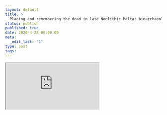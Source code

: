 ```yaml
---
layout: default
title: >
  Placing and remembering the dead in late Neolithic Malta: bioarchaeological and spatial analysis of the Xagħra Circle Hypogeum, Gozo
status: publish
published: true
date: 2020-4-28 00:00:00
meta:
  _edit_last: "1"
type: post
tags:
---
```

<div  id="qrcode"></div>
<div>
<iframe src="https://researchers.mq.edu.au/en/publications/placing-and-remembering-the-dead-in-late-neolithic-malta-bioarcha">
</iframe>
</div>

<script type="text/javascript" src="/js/qr/qrcode.js"></script>
<script type="text/javascript">
new QRCode(document.getElementById("qrcode"), "https://researchers.mq.edu.au/en/publications/placing-and-remembering-the-dead-in-late-neolithic-malta-bioarcha");
</script>
        